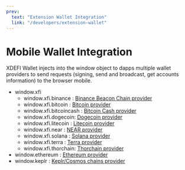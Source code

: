 ```yaml
---
prev:
  text: "Extension Wallet Integration"
  link: "/developers/extension-wallet"
---
```


# Mobile Wallet Integration

XDEFI Wallet injects into the window object to dapps multiple wallet providers to send requests (signing, send and broadcast, get accounts information) to the browser mobile.

- window.xfi
  - window.xfi.binance : [Binance Beacon Chain provider](./mobile-binance)
  - window.xfi.bitcoin : [Bitcoin provider](./mobile-bitcoin)
  - window.xfi.bitcoincash : [Bitcoin Cash provider](./mobile-bitcoin-cash)
  - window.xfi.dogecoin: [Dogecoin provider](./mobile-dogecoin)
  - window.xfi.litecoin : [Litecoin provider](./mobile-litecoin)
  - window.xfi.near : [NEAR provider](./mobile-near)
  - window.xfi.solana : [Solana provider](./mobile-solana)
  - window.xfi.terra : [Terra provider](./mobile-terra)
  - window.xfi.thorchain: [Thorchain provider](./mobile-thorchain)
- window.ethereum : [Ethereum provider](./mobile-ethereum)
- window.keplr : [Keplr/Cosmos chains provider](./mobile-cosmos)
